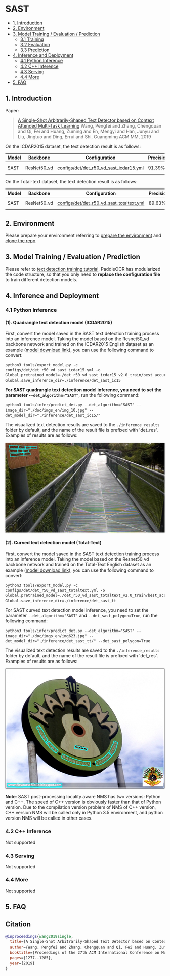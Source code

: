 # SAST

- [1. Introduction](#1)
- [2. Environment](#2)
- [3. Model Training / Evaluation / Prediction](#3)
    - [3.1 Training](#3-1)
    - [3.2 Evaluation](#3-2)
    - [3.3 Prediction](#3-3)
- [4. Inference and Deployment](#4)
    - [4.1 Python Inference](#4-1)
    - [4.2 C++ Inference](#4-2)
    - [4.3 Serving](#4-3)
    - [4.4 More](#4-4)
- [5. FAQ](#5)

<a name="1"></a>

## 1. Introduction

Paper:
> [A Single-Shot Arbitrarily-Shaped Text Detector based on Context Attended Multi-Task Learning](https://arxiv.org/abs/1908.05498)
> Wang, Pengfei and Zhang, Chengquan and Qi, Fei and Huang, Zuming and En, Mengyi and Han, Junyu and Liu, Jingtuo and
> Ding, Errui and Shi, Guangming
> ACM MM, 2019

On the ICDAR2015 dataset, the text detection result is as follows:

| Model | Backbone    | Configuration                                                                            | Precision | Recall | Hmean  | Download                                                                                                |
|-------|-------------|------------------------------------------------------------------------------------------|-----------|--------|--------|---------------------------------------------------------------------------------------------------------|
| SAST  | ResNet50_vd | [configs/det/det_r50_vd_sast_icdar15.yml](../../configs/det/det_r50_vd_sast_icdar15.yml) | 91.39%    | 83.77% | 87.42% | [trained model](https://paddleocr.bj.bcebos.com/dygraph_v2.0/en/det_r50_vd_sast_icdar15_v2.0_train.tar) |

On the Total-text dataset, the text detection result is as follows:

| Model | Backbone    | Configuration                                                                                | Precision | Recall | Hmean  | Download                                                                                                  |
|-------|-------------|----------------------------------------------------------------------------------------------|-----------|--------|--------|-----------------------------------------------------------------------------------------------------------|
| SAST  | ResNet50_vd | [configs/det/det_r50_vd_sast_totaltext.yml](../../configs/det/det_r50_vd_sast_totaltext.yml) | 89.63%    | 78.44% | 83.66% | [trained model](https://paddleocr.bj.bcebos.com/dygraph_v2.0/en/det_r50_vd_sast_totaltext_v2.0_train.tar) |

<a name="2"></a>

## 2. Environment

Please prepare your environment referring to [prepare the environment](./environment_en.md)
and [clone the repo](./clone_en.md).

<a name="3"></a>

## 3. Model Training / Evaluation / Prediction

Please refer to [text detection training tutorial](./detection_en.md). PaddleOCR has modularized the code structure, so
that you only need to **replace the configuration file** to train different detection models.

<a name="4"></a>

## 4. Inference and Deployment

<a name="4-1"></a>

### 4.1 Python Inference

#### (1). Quadrangle text detection model (ICDAR2015)

First, convert the model saved in the SAST text detection training process into an inference model. Taking the model
based on the Resnet50_vd backbone network and trained on the ICDAR2015 English dataset as an
example ([model download link](https://paddleocr.bj.bcebos.com/dygraph_v2.0/en/det_r50_vd_sast_icdar15_v2.0_train.tar)),
you can use the following command to convert:

```
python3 tools/export_model.py -c configs/det/det_r50_vd_sast_icdar15.yml -o Global.pretrained_model=./det_r50_vd_sast_icdar15_v2.0_train/best_accuracy  Global.save_inference_dir=./inference/det_sast_ic15
```

**For SAST quadrangle text detection model inference, you need to set the parameter `--det_algorithm="SAST"`**, run the
following command:

```
python3 tools/infer/predict_det.py --det_algorithm="SAST" --image_dir="./doc/imgs_en/img_10.jpg" --det_model_dir="./inference/det_sast_ic15/"
```

The visualized text detection results are saved to the `./inference_results` folder by default, and the name of the
result file is prefixed with 'det_res'. Examples of results are as follows:

![](../imgs_results/det_res_img_10_sast.jpg)

#### (2). Curved text detection model (Total-Text)

First, convert the model saved in the SAST text detection training process into an inference model. Taking the model
based on the Resnet50_vd backbone network and trained on the Total-Text English dataset as an
example ([model download link](https://paddleocr.bj.bcebos.com/dygraph_v2.0/en/det_r50_vd_sast_totaltext_v2.0_train.tar)),
you can use the following command to convert:

```
python3 tools/export_model.py -c configs/det/det_r50_vd_sast_totaltext.yml -o Global.pretrained_model=./det_r50_vd_sast_totaltext_v2.0_train/best_accuracy  Global.save_inference_dir=./inference/det_sast_tt
```

For SAST curved text detection model inference, you need to set the parameter `--det_algorithm="SAST"`
and `--det_sast_polygon=True`, run the following command:

```
python3 tools/infer/predict_det.py --det_algorithm="SAST" --image_dir="./doc/imgs_en/img623.jpg" --det_model_dir="./inference/det_sast_tt/" --det_sast_polygon=True
```

The visualized text detection results are saved to the `./inference_results` folder by default, and the name of the
result file is prefixed with 'det_res'. Examples of results are as follows:

![](../imgs_results/det_res_img623_sast.jpg)

**Note**: SAST post-processing locality aware NMS has two versions: Python and C++. The speed of C++ version is
obviously faster than that of Python version. Due to the compilation version problem of NMS of C++ version, C++ version
NMS will be called only in Python 3.5 environment, and python version NMS will be called in other cases.

<a name="4-2"></a>

### 4.2 C++ Inference

Not supported

<a name="4-3"></a>

### 4.3 Serving

Not supported

<a name="4-4"></a>

### 4.4 More

Not supported

<a name="5"></a>

## 5. FAQ

## Citation

```bibtex
@inproceedings{wang2019single,
  title={A Single-Shot Arbitrarily-Shaped Text Detector based on Context Attended Multi-Task Learning},
  author={Wang, Pengfei and Zhang, Chengquan and Qi, Fei and Huang, Zuming and En, Mengyi and Han, Junyu and Liu, Jingtuo and Ding, Errui and Shi, Guangming},
  booktitle={Proceedings of the 27th ACM International Conference on Multimedia},
  pages={1277--1285},
  year={2019}
}
```
